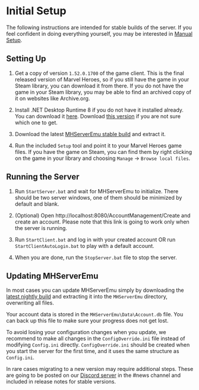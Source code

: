 # Initial Setup

The following instructions are intended for stable builds of the server. If you feel confident in doing everything yourself, you may be interested in [Manual Setup](./ManualSetup.md).

## Setting Up

1. Get a copy of version `1.52.0.1700` of the game client. This is the final released version of Marvel Heroes, so if you still have the game in your Steam library, you can download it from there. If you do not have the game in your Steam library, you may be able to find an archived copy of it on websites like Archive.org.

2. Install .NET Desktop Runtime 8 if you do not have it installed already. You can download it [here](https://dotnet.microsoft.com/en-us/download/dotnet/8.0). Download [this version](https://dotnet.microsoft.com/en-us/download/dotnet/thank-you/runtime-desktop-8.0.20-windows-x64-installer) if you are not sure which one to get.

3. Download the latest [MHServerEmu stable build](https://github.com/Crypto137/MHServerEmu/releases/latest) and extract it.

4. Run the included `Setup` tool and point it to your Marvel Heroes game files. If you have the game on Steam, you can find them by right clicking on the game in your library and choosing `Manage` -> `Browse local files`.

## Running the Server

1. Run `StartServer.bat` and wait for MHServerEmu to initialize. There should be two server windows, one of them should be minimized by default and blank.

2. (Optional) Open http://localhost:8080/AccountManagement/Create and create an account. Please note that this link is going to work only when the server is running.

3. Run `StartClient.bat` and log in with your created account OR run `StartClientAutoLogin.bat` to play with a default account.

4. When you are done, run the `StopServer.bat` file to stop the server.

## Updating MHServerEmu

In most cases you can update MHServerEmu simply by downloading the [latest nightly build](https://nightly.link/Crypto137/MHServerEmu/workflows/nightly-release-windows-x64/master?preview) and extracting it into the `MHServerEmu` directory, overwriting all files.

Your account data is stored in the `MHServerEmu\Data\Account.db` file. You can back up this file to make sure your progress does not get lost.

To avoid losing your configuration changes when you update, we recommend to make all changes in the `ConfigOverride.ini` file instead of modifying `Config.ini` directly. `ConfigOverride.ini` should be created when you start the server for the first time, and it uses the same structure as `Config.ini`.

In rare cases migrating to a new version may require additional steps. These are going to be posted on our [Discord server](https://discord.gg/hjR8Bj52t3) in the #news channel and included in release notes for stable versions.
